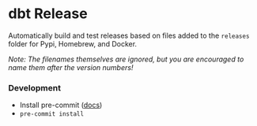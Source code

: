 # dbt Release

Automatically build and test releases based on files added to the `releases` folder for Pypi, Homebrew, and Docker.

*Note: The filenames themselves are ignored, but you are encouraged to name them after the version numbers!*

### Development

- Install pre-commit ([docs](https://pre-commit.com/#installation))
- `pre-commit install`
